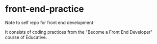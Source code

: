 # front-end-practice

Note to self repo for front end development

It consists of coding practices from the "Become a Front End Developer" course of Educative.

